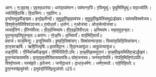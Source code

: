 

  
आन॑:। न॒:प॒व॒स्व॒। प॒व॒स्व॒धार॑या। धार॑या॒पव॑मान। पव॑मानर॒यिं। र॒यिम्पृ॒थुं। पृ॒थुमिति॑पृ॒थुं॥ यया॒ज्योति॑:। ज्योति॑र्वि॒दासि॑। वि॒दासि॑न:। न॒इति॑न:॥  
इन्दो॑समुद्रमीङ्खय। इन्दो॒इतीन्दो॑। स॒मु॒द्र॒मीं॒ख॒य॒पव॑स्व। स॒मु॒द्र॒मीं॒ख॒येति॑समुद्रंऽईखय। पव॑स्वविश्वमेजय। वि॒श्व॒मे॒ज॒येति॑विश्वंऽएजय॥ रा॒योध॒र्ता। ध॒र्तान॑:। न॒ओज॑सा। ओज॒सेत्योज॑सा॥  
त्वया॑वी॒रेण॑। वी॒रेण॑वीरव:। वी॒र॒वो॒भिष्या॑म। वी॒र॒व॒इति॑वीरऽव:। अ॒भिष्या॑म। स्या॒म॒पृ॒त॒न्य॒त:। पृ॒त॒न्य॒तइति॑पृ॒त॒न्य॒त:॥ क्षरा॑न:। नो॒अ॒भि। अ॒भिवार्यं॑। वार्य॒मिति॒वार्यं॑॥  
प्रवाजं॑। वाज॒मिन्दु॑:। इन्दु॑रिष्यति। इ॒ष्य॒ति॒सिषा॑सन्। सिषा॑सन्वाज॒सा। सिसा॑स॒न्निति॒सिसा॑सन्। वा॒ज॒साऋषि॑:। ऋषि॒रित्यृषि॑:॥ व्र॒तावि॑दा॒न:। वि॒दा॒नआयु॑धा। आयु॒धेत्यायु॑धा॥  
तङ्गी॒र्भि:। गी॒र्भिर्वा॑चमीङ्ख॒यं। गी॒र्भिरिति॑गी॒:ऽभि:। वा॒च॒मीं॒ख॒यम्पु॑ना॒नं। वा॒च॒मीं॒ख॒यमिति॑वा॒चं॒ऽईं॒ख॒यं। पु॒ना॒नंवा॑सयामसि। वा॒स॒या॒म॒सीति॑वासयामसि॥ सोमं॒जन॑स्य। जन॑स्य॒गोप॑तिं। गोप॑ति॒मिति॒गोऽप॑तिं॥  
विश्वो॒यस्य॑। यस्य॑व्र॒ते। व्र॒तेजन॑:। जनो॑दा॒धार॑। दा॒धार॒धर्म॑ण:। धर्म॑ण॒स्पते॑:। पते॒रिति॒पते॑:॥ पु॒ना॒नस्य॑प्र॒भूव॑सो:। प्र॒भुव॑सो॒रिति॑प्र॒भुऽव॑सो:॥25॥  

